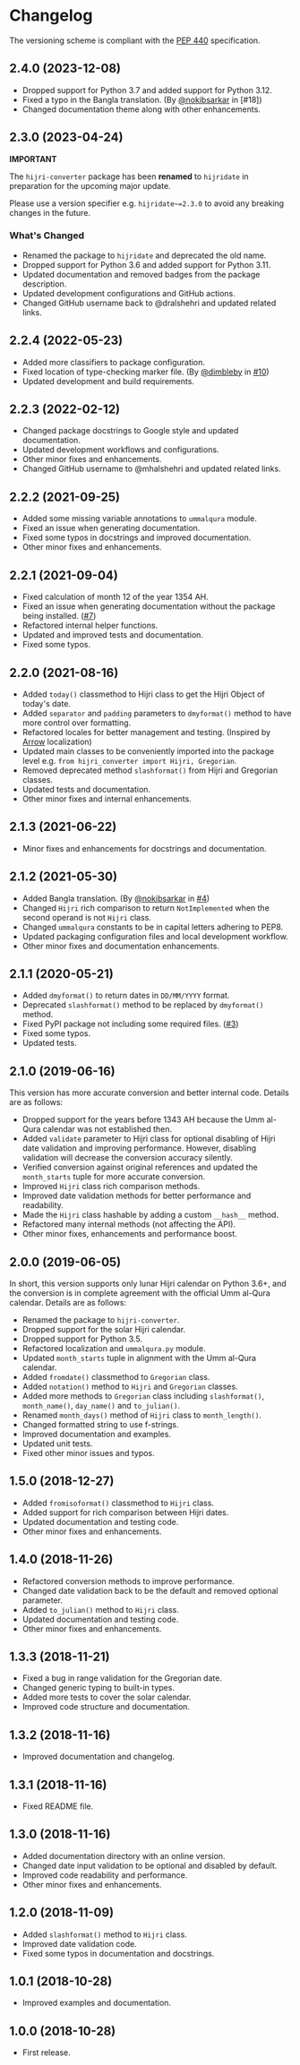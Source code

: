 # Changelog

The versioning scheme is compliant with the [PEP 440] specification.

[PEP 440]: https://peps.python.org/pep-0440/#public-version-identifiers

## 2.4.0 (2023-12-08)

- Dropped support for Python 3.7 and added support for Python 3.12.
- Fixed a typo in the Bangla translation. (By [@nokibsarkar] in [#18])
- Changed documentation theme along with other enhancements.

## 2.3.0 (2023-04-24)

**IMPORTANT**

The `hijri-converter` package has been **renamed** to `hijridate` in preparation
for the upcoming major update.

Please use a version specifier e.g. `hijridate~=2.3.0` to avoid any breaking
changes in the future.

### What's Changed

- Renamed the package to `hijridate` and deprecated the old name.
- Dropped support for Python 3.6 and added support for Python 3.11.
- Updated documentation and removed badges from the package description.
- Updated development configurations and GitHub actions.
- Changed GitHub username back to @dralshehri and updated related links.

## 2.2.4 (2022-05-23)

- Added more classifiers to package configuration.
- Fixed location of type-checking marker file. (By [@dimbleby] in [#10])
- Updated development and build requirements.

[#10]: https://github.com/dralshehri/hijridate/pull/10
[@dimbleby]: https://github.com/dimbleby

## 2.2.3 (2022-02-12)

- Changed package docstrings to Google style and updated documentation.
- Updated development workflows and configurations.
- Other minor fixes and enhancements.
- Changed GitHub username to @mhalshehri and updated related links.

## 2.2.2 (2021-09-25)

- Added some missing variable annotations to `ummalqura` module.
- Fixed an issue when generating documentation.
- Fixed some typos in docstrings and improved documentation.
- Other minor fixes and enhancements.

## 2.2.1 (2021-09-04)

- Fixed calculation of month 12 of the year 1354 AH.
- Fixed an issue when generating documentation without the package being
  installed. ([#7])
- Refactored internal helper functions.
- Updated and improved tests and documentation.
- Fixed some typos.

[#7]: https://github.com/dralshehri/hijridate/issues/7

## 2.2.0 (2021-08-16)

- Added `today()` classmethod to Hijri class to get the Hijri Object of today's
  date.
- Added `separator` and `padding` parameters to `dmyformat()` method to have
  more control over formatting.
- Refactored locales for better management and testing. (Inspired by [Arrow]
  localization)
- Updated main classes to be conveniently imported into the package level e.g.
  `from hijri_converter import Hijri, Gregorian`.
- Removed deprecated method `slashformat()` from Hijri and Gregorian classes.
- Updated tests and documentation.
- Other minor fixes and internal enhancements.

[arrow]: https://github.com/arrow-py/arrow

## 2.1.3 (2021-06-22)

- Minor fixes and enhancements for docstrings and documentation.

## 2.1.2 (2021-05-30)

- Added Bangla translation. (By [@nokibsarkar] in [#4])
- Changed `Hijri` rich comparison to return `NotImplemented` when the second
  operand is not `Hijri` class.
- Changed `ummalqura` constants to be in capital letters adhering to PEP8.
- Updated packaging configuration files and local development workflow.
- Other minor fixes and documentation enhancements.

[#4]: https://github.com/dralshehri/hijridate/pull/4
[@nokibsarkar]: https://github.com/nokibsarkar

## 2.1.1 (2020-05-21)

- Added `dmyformat()` to return dates in `DD/MM/YYYY` format.
- Deprecated `slashformat()` method to be replaced by `dmyformat()` method.
- Fixed PyPI package not including some required files. ([#3])
- Fixed some typos.
- Updated tests.

[#3]: https://github.com/dralshehri/hijridate/issues/3

## 2.1.0 (2019-06-16)

This version has more accurate conversion and better internal code. Details are
as follows:

- Dropped support for the years before 1343 AH because the Umm al-Qura calendar
  was not established then.
- Added `validate` parameter to Hijri class for optional disabling of Hijri date
  validation and improving performance. However, disabling validation will
  decrease the conversion accuracy silently.
- Verified conversion against original references and updated the `month_starts`
  tuple for more accurate conversion.
- Improved `Hijri` class rich comparison methods.
- Improved date validation methods for better performance and readability.
- Made the `Hijri` class hashable by adding a custom `__hash__` method.
- Refactored many internal methods (not affecting the API).
- Other minor fixes, enhancements and performance boost.

## 2.0.0 (2019-06-05)

In short, this version supports only lunar Hijri calendar on Python 3.6+, and
the conversion is in complete agreement with the official Umm al-Qura calendar.
Details are as follows:

- Renamed the package to `hijri-converter`.
- Dropped support for the solar Hijri calendar.
- Dropped support for Python 3.5.
- Refactored localization and `ummalqura.py` module.
- Updated `month_starts` tuple in alignment with the Umm al-Qura calendar.
- Added `fromdate()` classmethod to `Gregorian` class.
- Added `notation()` method to `Hijri` and `Gregorian` classes.
- Added more methods to `Gregorian` class including `slashformat()`,
  `month_name()`, `day_name()` and `to_julian()`.
- Renamed `month_days()` method of `Hijri` class to `month_length()`.
- Changed formatted string to use f-strings.
- Improved documentation and examples.
- Updated unit tests.
- Fixed other minor issues and typos.

## 1.5.0 (2018-12-27)

- Added `fromisoformat()` classmethod to `Hijri` class.
- Added support for rich comparison between Hijri dates.
- Updated documentation and testing code.
- Other minor fixes and enhancements.

## 1.4.0 (2018-11-26)

- Refactored conversion methods to improve performance.
- Changed date validation back to be the default and removed optional parameter.
- Added `to_julian()` method to `Hijri` class.
- Updated documentation and testing code.
- Other minor fixes and enhancements.

## 1.3.3 (2018-11-21)

- Fixed a bug in range validation for the Gregorian date.
- Changed generic typing to built-in types.
- Added more tests to cover the solar calendar.
- Improved code structure and documentation.

## 1.3.2 (2018-11-16)

- Improved documentation and changelog.

## 1.3.1 (2018-11-16)

- Fixed README file.

## 1.3.0 (2018-11-16)

- Added documentation directory with an online version.
- Changed date input validation to be optional and disabled by default.
- Improved code readability and performance.
- Other minor fixes and enhancements.

## 1.2.0 (2018-11-09)

- Added `slashformat()` method to `Hijri` class.
- Improved date validation code.
- Fixed some typos in documentation and docstrings.

## 1.0.1 (2018-10-28)

- Improved examples and documentation.

## 1.0.0 (2018-10-28)

- First release.
